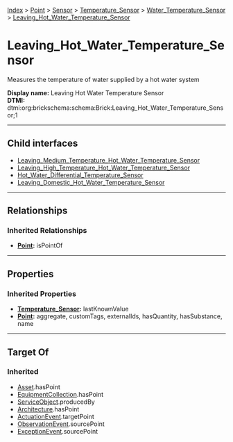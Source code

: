 [Index](../../../../../index.md) > [Point](../../../../Point.md) > [Sensor](../../../Sensor.md) > [Temperature_Sensor](../../Temperature_Sensor.md) > [Water_Temperature_Sensor](../Water_Temperature_Sensor.md) > [Leaving_Hot_Water_Temperature_Sensor](#)
# Leaving_Hot_Water_Temperature_Sensor

Measures the temperature of water supplied by a hot water system


**Display name:** Leaving Hot Water Temperature Sensor<br />
**DTMI:** dtmi:org:brickschema:schema:Brick:Leaving_Hot_Water_Temperature_Sensor;1

---

## Child interfaces
* [Leaving_Medium_Temperature_Hot_Water_Temperature_Sensor](Leaving_Medium_Temperature_Hot_Water_Temperature_Sensor.md)
* [Leaving_High_Temperature_Hot_Water_Temperature_Sensor](Leaving_High_Temperature_Hot_Water_Temperature_Sensor.md)
* [Hot_Water_Differential_Temperature_Sensor](Hot_Water_Differential_Temperature_Sensor.md)
* [Leaving_Domestic_Hot_Water_Temperature_Sensor](Leaving_Domestic_Hot_Water_Temperature_Sensor.md)

---

## Relationships

### Inherited Relationships
* **[Point](../../../../Point.md):** isPointOf

---

## Properties

### Inherited Properties
* **[Temperature_Sensor](../../Temperature_Sensor.md):** lastKnownValue
* **[Point](../../../../Point.md):** aggregate, customTags, externalIds, hasQuantity, hasSubstance, name

---

## Target Of
### Inherited
* [Asset](../../../../../Asset/Asset.md).hasPoint
* [EquipmentCollection](../../../../../Collection/EquipmentCollection.md).hasPoint
* [ServiceObject](../../../../../Information/ServiceObject/ServiceObject.md).producedBy
* [Architecture](../../../../../Space/Architecture/Architecture.md).hasPoint
* [ActuationEvent](../../../../../Event/PointEvent/ActuationEvent.md).targetPoint
* [ObservationEvent](../../../../../Event/PointEvent/ObservationEvent.md).sourcePoint
* [ExceptionEvent](../../../../../Event/PointEvent/ExceptionEvent.md).sourcePoint
